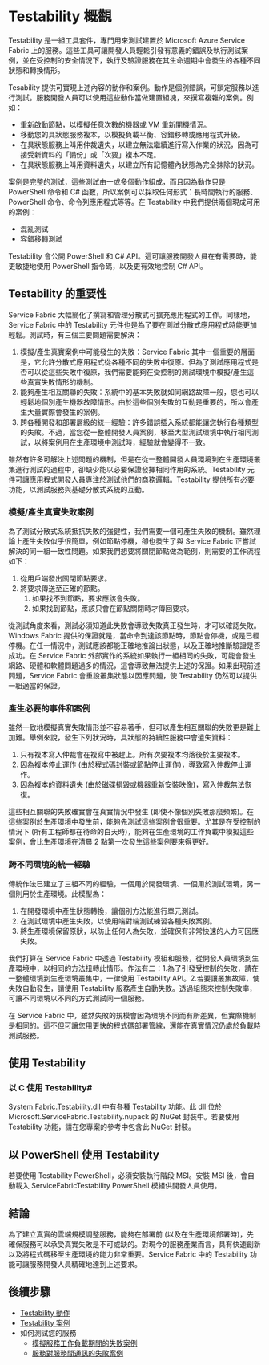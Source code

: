<properties
   pageTitle="Testability 概觀"
   description="本文說明 Microsoft Azure Service Fabric 中的 Testability 功能。"
   services="service-fabric"
   documentationCenter=".net"
   authors="rishirsinha"
   manager="timlt"
   editor=""/>

<tags
   ms.service="service-fabric"
   ms.devlang="dotnet"
   ms.topic="article"
   ms.tgt_pltfrm="NA"
   ms.workload="NA"
   ms.date="07/13/2015"
   ms.author="rsinha"/>

# Testability 概觀

Testability 是一組工具套件，專門用來測試建置於 Microsoft Azure Service Fabric 上的服務。這些工具可讓開發人員輕鬆引發有意義的錯誤及執行測試案例，並在受控制的安全情況下，執行及驗證服務在其生命週期中會發生的各種不同狀態和轉換情形。

Tesability 提供可實現上述內容的動作和案例。動作是個別錯誤，可鎖定服務以進行測試。服務開發人員可以使用這些動作當做建置組塊，來撰寫複雜的案例。例如：

  + 重新啟動節點，以模擬任意次數的機器或 VM 重新開機情況。
  + 移動您的具狀態服務複本，以模擬負載平衡、容錯移轉或應用程式升級。
  + 在具狀態服務上叫用仲裁遺失，以建立無法繼續進行寫入作業的狀況，因為可接受新資料的「備份」或「次要」複本不足。
  + 在具狀態服務上叫用資料遺失，以建立所有記憶體內狀態為完全抹除的狀況。

案例是完整的測試，這些測試由一或多個動作組成，而且因為動作只是 PowerShell 命令和 C# 函數，所以案例可以採取任何形式：長時間執行的服務、PowerShell 命令、命令列應用程式等等。在 Testability 中我們提供兩個現成可用的案例：

  + 混亂測試
  + 容錯移轉測試

Testability 會公開 PowerShell 和 C# API。這可讓服務開發人員在有需要時，能更敏捷地使用 PowerShell 指令碼，以及更有效地控制 C# API。

## Testability 的重要性

Service Fabric 大幅簡化了撰寫和管理分散式可擴充應用程式的工作。同樣地，Service Fabric 中的 Testability 元件也是為了要在測試分散式應用程式時能更加輕鬆。測試時，有三個主要問題需要解決：

1. 模擬/產生真實案例中可能發生的失敗：Service Fabric 其中一個重要的層面是，它允許分散式應用程式從各種不同的失敗中復原。但為了測試應用程式是否可以從這些失敗中復原，我們需要能夠在受控制的測試環境中模擬/產生這些真實失敗情形的機制。
2. 能夠產生相互關聯的失敗：系統中的基本失敗就如同網路故障一般，您也可以輕鬆地個別產生機器故障情形。由於這些個別失敗的互動是重要的，所以會產生大量實際會發生的案例。
3. 跨各種開發和部署層級的統一經驗：許多錯誤插入系統都能讓您執行各種類型的失敗。不過，當您從一整體開發人員案例，移至大型測試環境中執行相同測試，以將案例用在生產環境中測試時，經驗就會變得不一致。

雖然有許多可解決上述問題的機制，但是在從一整體開發人員環境到在生產環境叢集進行測試的過程中，卻缺少能以必要保證發揮相同作用的系統。Testability 元件可讓應用程式開發人員專注於測試他們的商務邏輯。Testability 提供所有必要功能，以測試服務與基礎分散式系統的互動。

### 模擬/產生真實失敗案例
為了測試分散式系統抵抗失敗的強健性，我們需要一個可產生失敗的機制。雖然理論上產生失敗似乎很簡單，例如節點停機，卻也發生了與 Service Fabric 正嘗試解決的同一組一致性問題。如果我們想要將關閉節點做為範例，則需要的工作流程如下：

1. 從用戶端發出關閉節點要求。
2. 將要求傳送至正確的節點。
	1. 如果找不到節點，要求應該會失敗。
	2. 如果找到節點，應該只會在節點關閉時才傳回要求。

從測試角度來看，測試必須知道此失敗會導致失敗真正發生時，才可以確認失敗。Windows Fabric 提供的保證就是，當命令到達該節點時，節點會停機，或是已經停機。在任一情況中，測試應該都能正確地推論出狀態，以及正確地推斷驗證是否成功。在 Service Fabric 外部實作的系統如果執行一組相同的失敗，可能會發生網路、硬體和軟體問題過多的情況，這會導致無法提供上述的保證。如果出現前述問題，Service Fabric 會重設叢集狀態以因應問題，使 Testability 仍然可以提供一組適當的保證。

### 產生必要的事件和案例
雖然一致地模擬真實失敗情形並不容易著手，但可以產生相互關聯的失敗更是難上加難。舉例來說，發生下列狀況時，具狀態的持續性服務中會遺失資料：

1. 只有複本寫入仲裁會在複寫中被趕上。所有次要複本均落後於主要複本。
2. 因為複本停止運作 (由於程式碼封裝或節點停止運作)，導致寫入仲裁停止運作。
3. 因為複本的資料遺失 (由於磁碟損毀或機器重新安裝映像)，寫入仲裁無法恢復。

這些相互關聯的失敗確實會在真實情況中發生 (即使不像個別失敗那麼頻繁)。在這些案例於生產環境中發生前，能夠先測試這些案例會很重要。尤其是在受控制的情況下 (所有工程師都在待命的白天時)，能夠在生產環境的工作負載中模擬這些案例，會比生產環境在清晨 2 點第一次發生這些案例要來得更好。

### 跨不同環境的統一經驗
傳統作法已建立了三組不同的經驗，一個用於開發環境、一個用於測試環境，另一個則用於生產環境。此模型為：

1. 在開發環境中產生狀態轉換，讓個別方法能進行單元測試。
2. 在測試環境中產生失敗，以使用端對端測試練習各種失敗案例。
3. 將生產環境保留原狀，以防止任何人為失敗，並確保有非常快速的人力可回應失敗。

我們打算在 Service Fabric 中透過 Testability 模組和服務，從開發人員環境到生產環境中，以相同的方法扭轉此情形。作法有二：1.為了引發受控制的失敗，請在一整體環境到生產環境叢集中，一律使用 Testability API。2.若要讓叢集故障，使失敗自動發生，請使用 Testability 服務產生自動失敗。透過組態來控制失敗率，可讓不同環境以不同的方式測試同一個服務。

在 Service Fabric 中，雖然失敗的規模會因為環境不同而有所差異，但實際機制是相同的。這不但可讓您用更快的程式碼部署管線，還能在真實情況仍處於負載時測試服務。

## 使用 Testability
### 以 C 使用 Testability# 
System.Fabric.Testability.dll 中有各種 Testability 功能。此 dll 位於 Microsoft.ServiceFabric.Testability.nupack 的 NuGet 封裝中。若要使用 Testability 功能，請在您專案的參考中包含此 NuGet 封裝。

## 以 PowerShell 使用 Testability
若要使用 Testability PowerShell，必須安裝執行階段 MSI。安裝 MSI 後，會自動載入 ServiceFabricTestability PowerShell 模組供開發人員使用。

## 結論
為了建立真實的雲端規模調整服務，能夠在部署前 (以及在生產環境部署時)，先確保服務可以承受真實失敗是不可或缺的。對現今的服務產業而言，具有快速創新以及將程式碼移至生產環境的能力非常重要。Service Fabric 中的 Testability 功能可讓服務開發人員精確地達到上述要求。

## 後續步驟

- [Testability 動作](service-fabric-testability-actions.md)
- [Testability 案例](service-fabric-testability-actions.md)
- 如何測試您的服務
	- [模擬服務工作負載期間的失敗案例](service-fabric-testability-workload-tests.md)
   - [服務對服務間通訊的失敗案例](service-fabric-testability-scenarios-service-communication.md)

 

<!---HONumber=August15_HO6-->